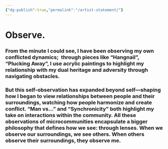 ```yaml
---
{"dg-publish":true,"permalink":"/artist-statement/"}
---
```


# Observe.

### From the minute I could see, I have been observing my own conflicted dynamics;  through pieces like “Hangnail”, “Plucking Away”, I use acrylic paintings to highlight my relationship with my dual heritage and adversity through navigating obstacles. 

### But this self-observation has expanded beyond self—shaping how I began to view relationships between people and their surroundings, watching how people harmonize and create conflict. “Man vs…” and “Synchronicity” both highlight my take on interactions within the community. All these observations of microcommunities encapsulate a bigger philosophy that defines how we see: through lenses. When we observe our surroundings, we see others. When others observe their surroundings, they observe me.
